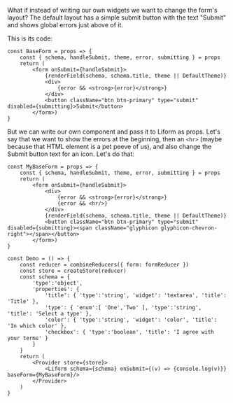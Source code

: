 What if instead of writing our own widgets we want to change the form's layout?
The default layout has a simple submit button with the text "Submit" and shows global errors just above of it.

This is its code:

```
const BaseForm = props => {
    const { schema, handleSubmit, theme, error, submitting } = props
    return (
        <form onSubmit={handleSubmit}>
            {renderField(schema, schema.title, theme || DefaultTheme)}
            <div>
                {error && <strong>{error}</strong>}
            </div>
            <button className="btn btn-primary" type="submit" disabled={submitting}>Submit</button>
        </form>)
}
```

But we can write our own component and pass it to Liform as props. Let's say that we want to show the errors at the beginning, then an `<hr>` (maybe because that HTML element is a pet peeve of us), and also change the Submit button text for an icon. Let's do that:


```
const MyBaseForm = props => {
    const { schema, handleSubmit, theme, error, submitting } = props
    return (
        <form onSubmit={handleSubmit}>
            <div>
                {error && <strong>{error}</strong>}
                {error && <hr/>}
            </div>
            {renderField(schema, schema.title, theme || DefaultTheme)}
            <button className="btn btn-primary" type="submit" disabled={submitting}><span className="glyphicon glyphicon-chevron-right"></span></button>
        </form>)
}

const Demo = () => {
    const reducer = combineReducers({ form: formReducer })
    const store = createStore(reducer)
    const schema = {
        'type':'object',
        'properties': {
            'title': { 'type':'string', 'widget': 'textarea', 'title': 'Title' },
            'type': { 'enum':[ 'One','Two' ], 'type':'string', 'title': 'Select a type' },
            'color': { 'type':'string', 'widget': 'color', 'title': 'In which color' },
            'checkbox': { 'type':'boolean', 'title': 'I agree with your terms' }
        }
    }
    return (
        <Provider store={store}>
            <Liform schema={schema} onSubmit={(v) => {console.log(v)}} baseForm={MyBaseForm}/>
        </Provider>
    )
}
```
